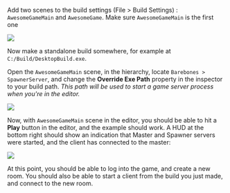 Add two scenes to the build settings (File > Build Settings) : `AwesomeGameMain` and `AwesomeGame`.
Make sure `AwesomeGameMain` is the first one

![](http://i.imgur.com/IK4RaI7.png)

Now make a standalone build somewhere, for example at `C:/Build/DesktopBuild.exe`.

Open the `AwesomeGameMain` scene, in the hierarchy, locate `Barebones >  SpawnerServer`, and change the **Override Exe Path** property in the inspector to your build path. _This path will be used to start a game server process when you're in the editor._

![](http://i.imgur.com/7qpE7RY.png)

Now, with `AwesomeGameMain` scene in the editor, you should be able to hit a **Play** button in the editor, and the example should work. A HUD at the bottom right should show an indication that Master and Spawner servers were started, and the client has connected to the master:

![](http://i.imgur.com/xw8xZ31.png)

At this point, you should be able to log into the game, and create a new room. You should also be able to start a client from the build you just made, and connect to the new room.
